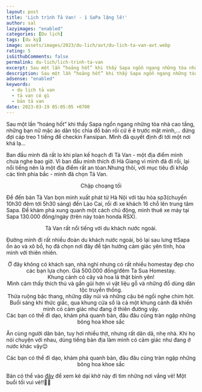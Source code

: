 ```yaml
---
layout: post
title: 'Lịch trình Tả Van! - 1 SaPa lặng lẽ!'
author: sal
lazyimages: "enabled"
categories: [Du lịch]
tags: [du ký]
image: assets/images/2023/du-lich/avt/du-lich-ta-van-avt.webp
rating: 5
isGithubComments: false
permalink: du-lich/lich-trinh-ta-van
excerpt: Sau một lần “hoảng hốt” khi thấy Sapa ngổn ngang những tòa nhà cao tầng, những bạn nữ mặc áo dân tộc chìa đồ bán rồi cứ ê ê trước mặt mình,... đứng đợi cáp treo 1 tiếng để checkin Fansipan. Mình đã quyết định đi tới một nơi khá lạ...
description: Sau một lần “hoảng hốt” khi thấy Sapa ngổn ngang những tòa nhà cao tầng, những bạn nữ mặc áo dân tộc chìa đồ bán rồi cứ ê ê trước mặt mình,... đứng đợi cáp treo 1 tiếng để checkin Fansipan. Mình đã quyết định đi tới một nơi khá lạ...
adsense: "enabled"
keywords:
  - du lịch tả van
  - tả van có gì
  - bản tả van
date: 2023-03-19 05:05:05 +0700
---
```


Sau một lần “hoảng hốt” khi thấy Sapa ngổn ngang những tòa nhà cao tầng, những bạn nữ mặc áo dân tộc chìa đồ bán rồi cứ ê ê trước mặt mình,... đứng đợi cáp treo 1 tiếng để checkin Fansipan. Mình đã quyết định đi tới một nơi khá lạ...

Ban đầu mình đã rất lo khi plan kế hoạch đi Tả Van - một địa điểm mình chưa nghe bao giờ. Vì ban đầu mình thích đi Hà Giang vì mình đã đi rồi, lại nổi tiếng nên là một địa điểm rất an tòan.Nhưng thôi, với mục tiêu đi khắp các tỉnh phía bắc - mình đã chọn Tả Van.

<div class="content" style="text-align:center; ">
<img data-src="../../assets/images/2023/du-lich/ta-van/du-lich-ta-van-sapa-1.webp" class=" lazyload img-thumb lazyimg " /><br><span class="image-caption">Chập choạng tối</span></div>

Để đến bản Tả Van bọn mình xuất phát từ Hà Nội với tàu hỏa sp3(chuyến 10h30 đêm tới 5h30 sáng) đến Lào Cai, rồi đi xe khách 16 chỗ lên trung tâm Sapa. Để khám phá xung quanh một cách chủ động, mình thuê xe máy tại Sapa 130.000 đồng/ngày (trên này toàn honda RSX).

<div class="content" style="text-align:center; ">
<img data-src="../../assets/images/2023/du-lich/ta-van/du-lich-ta-van-sapa-2.webp" class=" lazyload img-thumb lazyimg " /><br><span class="image-caption">Tả Van rất nổi tiếng với du khách nước ngoài.</span></div>

Đường mình đi rất nhiều đoàn du khách nước ngoài, bỏ lại sau lưng ttSapa ồn ào và xô bồ, họ đã chọn nơi đây để tận hưởng cảm giác yên tĩnh, hòa mình với thiên nhiên.

<div class="content" style="text-align:center; ">
<img data-src="../../assets/images/2023/du-lich/ta-van/du-lich-ta-van-sapa-8.webp" class=" lazyload img-thumb lazyimg " /><br><span class="image-caption">Ở đây không có khách sạn, nhà nghỉ nhưng có rất nhiều homestay đẹp cho các bạn lựa chọn. Giá 500.000 đồng/đêm Ta Sua Homestay.</span></div>

<div class="content" style="text-align:center; ">
<img data-src="../../assets/images/2023/du-lich/ta-van/du-lich-ta-van-sapa-9.webp" class=" lazyload img-thumb lazyimg " /><br><span class="image-caption">Khung cảnh cỏ cây và hoa lá thật bình yên!</span></div>

<div class="content" style="text-align:center; ">
<img data-src="../../assets/images/2023/du-lich/ta-van/du-lich-ta-van-sapa-4.webp" class=" lazyload img-thumb lazyimg " /><br><span class="image-caption">Mình cảm thấy thích thú và gần gũi hơn vì vật liệu gỗ và những đồ dùng dân tộc truyền thống.</span></div>

<div class="content" style="text-align:center; ">
<img data-src="../../assets/images/2023/du-lich/ta-van/du-lich-ta-van-sapa-5.webp" class=" lazyload img-thumb lazyimg " /><br><span class="image-caption">Thửa ruộng bậc thang, những dãy núi và những cậu bé ngồi nghe chim hót.</span></div>

<div class="content" style="text-align:center; ">
<img data-src="../../assets/images/2023/du-lich/ta-van/du-lich-ta-van-sapa-3.webp" class=" lazyload img-thumb lazyimg " /><br><span class="image-caption">Buổi sáng khi thức giấc, qua khung cửa sổ là cả một khung cảnh đã khiến mình có cảm giác như đang ở thiên đường vậy.</span></div>

<div class="content" style="text-align:center; ">
<img data-src="../../assets/images/2023/du-lich/ta-van/du-lich-ta-van-sapa-6.webp" class=" lazyload img-thumb lazyimg " /><br><span class="image-caption">Các bạn có thể đi dạo, khám phá quanh bản, đâu đâu cũng tràn ngập những bông hoa khoe sắc</span></div>

Ăn cùng người dân bản, tuy hơi nhiều thịt, nhưng rất dân dã, nhẹ nhà. Khi họ nói chuyện với nhau, dùng tiếng bản địa làm mình có cảm giác như đang ở nước khác vậy😌

<div class="content" style="text-align:center; ">
<img data-src="../../assets/images/2023/du-lich/ta-van/du-lich-ta-van-sapa-7.webp" class=" lazyload img-thumb lazyimg " /><br><span class="image-caption">Các bạn có thể đi dạo, khám phá quanh bản, đâu đâu cũng tràn ngập những bông hoa khoe sắc</span></div>

Bản có thể vào <a href="https://www.facebook.com/media/set/?vanity=nntatlu&set=a.2574616576014311" target="_blank" class="item-link item-content link external" id="facebook" onclick='getHrefOnclickAndRedirectWithLink(event)'>đây</a> để xem kẻ dại khờ này đi tìm những nơi vắng vẻ! Một buổi tối vui vẻ!!👨‍🚀

<script>
var root_url=window.location.origin;function getHrefOnclickAndRedirectWithLink(t){t.preventDefault();t=t.currentTarget.getAttribute("href");window.location=[root_url,"/redirect?url=",encodeURIComponent(t)].join("")}
</script>
